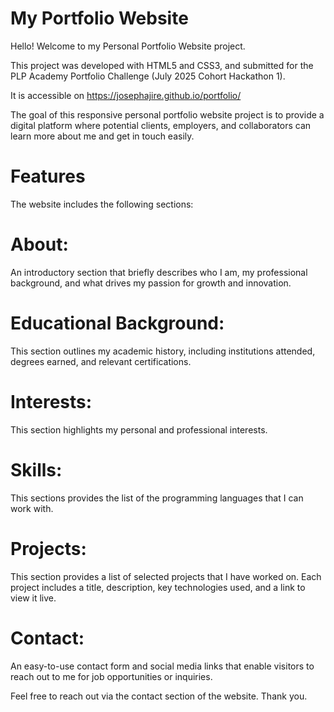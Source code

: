 # My Portfolio Website 
Hello!
Welcome to my Personal Portfolio Website project.

This project was developed with HTML5 and CSS3, and submitted for the PLP Academy Portfolio Challenge (July 2025 Cohort Hackathon 1).

It is accessible on https://josephajire.github.io/portfolio/

The goal of this responsive personal portfolio website project is to provide a digital platform where potential clients, employers, and collaborators can learn more about me and get in touch easily.

# Features
The website includes the following sections:
# About:
An introductory section that briefly describes who I am, my professional background, and what drives my passion for growth and innovation.

# Educational Background:
This section outlines my academic history, including institutions attended, degrees earned, and relevant certifications.

# Interests:
This section highlights my personal and professional interests.

# Skills:
This sections provides the list of the programming languages that I can work with.

# Projects:
This section provides a list of selected projects that I have worked on. Each project includes a title, description, key technologies used, and a link to view it live.

# Contact:
An easy-to-use contact form and social media links that enable visitors to reach out to me for job opportunities or inquiries.

Feel free to reach out via the contact section of the website.
Thank you.
